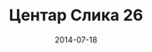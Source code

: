 ---
layout: default
modal-id: 44
date: 2014-07-18
img: centar/DSC_0313.jpg
alt: image-alt
store: Centar
title: Центар Слика 26
description: Intro LINQ is query language for C and VB introduced in .NET 3.5 and VS 2008. LINQ simplifies querying by offering one unified language to query different types of data sources. In order to use LINQ to query data source we need LINQ provider. Many providers are posted here and there is option to create our own providers, so basically you can query everything with the right provider. This means that a single query can be used to query data from DB, XML, lists etc.. Query SyntaxLINQ queries can be written in two basic ways.

---